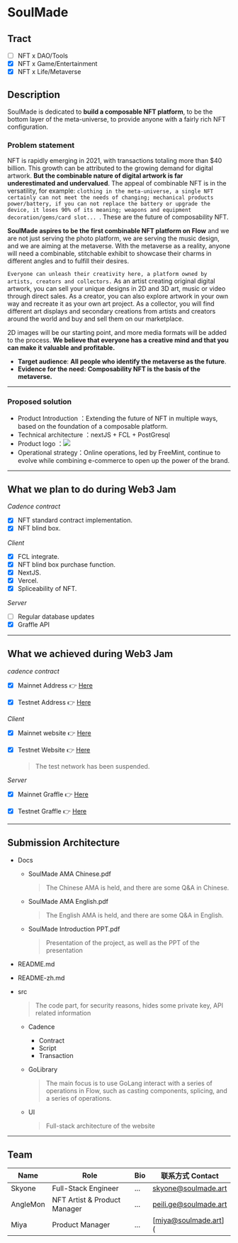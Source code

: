 # SoulMade

## Tract

- [ ] NFT x DAO/Tools
- [x] NFT x Game/Entertainment
- [x] NFT x Life/Metaverse

## Description

SoulMade is dedicated to **build a composable NFT platform**, to be the bottom layer of the meta-universe, to provide anyone with a fairly rich NFT configuration.  

### Problem statement

NFT is rapidly emerging in 2021, with transactions totaling more than $40 billion. This growth can be attributed to the growing demand for digital artwork. **But the combinable nature of digital artwork is far underestimated and undervalued**. The appeal of combinable NFT is in the versatility, for example: `clothing in the meta-universe, a single NFT certainly can not meet the needs of changing; mechanical products power/battery, if you can not replace the battery or upgrade the device, it loses 90% of its meaning; weapons and equipment decoration/gems/card slot... `. These are the future of composability NFT.

**SoulMade aspires to be the first combinable NFT platform on Flow** and we are not just serving the photo platform, we are serving the music design, and we are aiming at the metaverse. With the metaverse as a reality, anyone will need a combinable, stitchable exhibit to showcase their charms in different angles and to fulfill their desires.

`Everyone can unleash their creativity here, a platform owned by artists, creators and collectors.` As an artist creating original digital artwork, you can sell your unique designs in 2D and 3D art, music or video through direct sales. As a creator, you can also explore artwork in your own way and recreate it as your own art project. As a collector, you will find different art displays and secondary creations from artists and creators around the world and buy and sell them on our marketplace.

2D images will be our starting point, and more media formats will be added to the process. **We believe that everyone has a creative mind and that you can make it valuable and profitable.**

- **Target audience**:  **All people who identify the metaverse as the future**.
- **Evidence for the need:**  **Composability NFT is the basis of the metaverse.**

---

### Proposed solution

- Product Introduction ：Extending the future of NFT in multiple ways, based on the foundation of a composable platform.
- Technical architecture ：nextJS + FCL + PostGresql 
- Product logo ：![](https://i.imgur.com/Xlfqj5g.png)
- Operational strategy：Online operations, led by FreeMint, continue to evolve while combining e-commerce to open up the power of the brand.

---

## What we plan to do during Web3 Jam

*Cadence contract* 

- [x] NFT standard contract implementation.
- [x] NFT blind box.

*Client*

- [x] FCL integrate.
- [x] NFT blind box purchase function.
- [x] NextJS.
- [x] Vercel.
- [x] Spliceability of NFT.

*Server*

- [ ] Regular database updates
- [x] Graffle API

---

## What we achieved during Web3 Jam

*cadence contract* 

- [x] Mainnet Address :point_right: [Here](https://flow-view-source.com/mainnet/account/0x9a57dfe5c8ce609c)

- [x] Testnet Address :point_right: [Here](https://flow-view-source.com/testnet/account/0x421c19b7dc122357)

*Client*

- [x] Mainnet website :point_right: [Here](https://www.soulmade.art/)

- [x] Testnet Website :point_right: [Here](https://testnet.soulmade.art/) 

  > The test network  has been suspended.

*Server*

- [x] Mainnet Graffle :point_right: [Here](https://prod-main-net-dashboard-api.azurewebsites.net/api/company/70384ce1-8886-481a-a625-f7fd53043425/search)

- [x] Testnet Graffle :point_right: [Here](https://prod-test-net-dashboard-api.azurewebsites.net/api/company/1a5d4c15-deb9-4ecc-a84c-5d357506ff05/search)

---

## Submission Architecture

- Docs

  - SoulMade AMA Chinese.pdf

    > The Chinese AMA is held, and there are some Q&A in Chinese.

  - SoulMade AMA English.pdf

    > The English AMA is held, and there are some Q&A in English.

  - SoulMade Introduction PPT.pdf

    > Presentation of the project, as well as the PPT of the presentation

- README.md

- README-zh.md

- src

  >  The code part, for security reasons, hides some private key, API related information

  - Cadence	

    - Contract
    - Script
    - Transaction

  - GoLibrary

    > The main focus is to use GoLang interact with a series of operations in Flow, such as casting components, splicing, and a series of operations.

  - UI

    > Full-stack architecture of the website

---

## Team

| Name     | Role                         | Bio  | 联系方式 Contact                                      |
| -------- | ---------------------------- | ---- | ----------------------------------------------------- |
| Skyone   | Full-Stack Engineer          | ...  | [skyone@soulmade.art](mailto:skyone@soulmade.art)     |
| AngleMon | NFT Artist & Product Manager | ...  | [peili.ge@soulmade.art](mailto:peili.ge@soulmade.art) |
| Miya     | Product Manager              | ...  | [miya@soulmade.art](                                  |